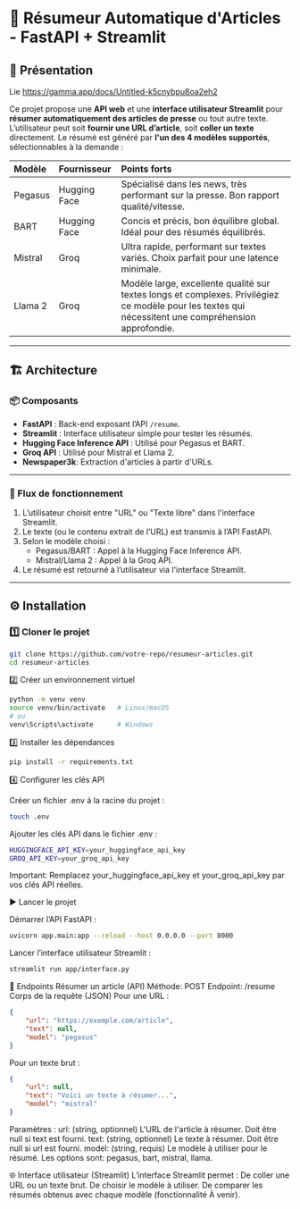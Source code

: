 # 📰 Résumeur Automatique d'Articles - FastAPI + Streamlit

## 🚀 Présentation

Lie
https://gamma.app/docs/Untitled-k5cnybpu8oa2eh2


Ce projet propose une **API web** et une **interface utilisateur Streamlit** pour **résumer automatiquement des articles de presse** ou tout autre texte. L’utilisateur peut soit **fournir une URL d’article**, soit **coller un texte** directement. Le résumé est généré par **l'un des 4 modèles supportés**, sélectionnables à la demande :

| Modèle    | Fournisseur   | Points forts                                                                                                                                                                                |
| :-------- | :------------ | :------------------------------------------------------------------------------------------------------------------------------------------------------------------------------------------ |
| Pegasus   | Hugging Face  | Spécialisé dans les news, très performant sur la presse.  Bon rapport qualité/vitesse.                                                                                                           |
| BART      | Hugging Face  | Concis et précis, bon équilibre global.  Idéal pour des résumés équilibrés.                                                                                                                |
| Mistral   | Groq          | Ultra rapide, performant sur textes variés.  Choix parfait pour une latence minimale.                                                                                                     |
| Llama 2   | Groq          | Modèle large, excellente qualité sur textes longs et complexes.  Privilégiez ce modèle pour les textes qui nécessitent une compréhension approfondie.                                    |

---

## 🏗️ Architecture

### 📦 Composants

- **FastAPI** : Back-end exposant l’API `/resume`.
- **Streamlit** : Interface utilisateur simple pour tester les résumés.
- **Hugging Face Inference API** : Utilisé pour Pegasus et BART.
- **Groq API** : Utilisé pour Mistral et Llama 2.
- **Newspaper3k**: Extraction d'articles à partir d'URLs.

---

### 🔗 Flux de fonctionnement

1. L’utilisateur choisit entre "URL" ou "Texte libre" dans l'interface Streamlit.
2. Le texte (ou le contenu extrait de l’URL) est transmis à l’API FastAPI.
3. Selon le modèle choisi :
    - Pegasus/BART : Appel à la Hugging Face Inference API.
    - Mistral/Llama 2 : Appel à la Groq API.
4. Le résumé est retourné à l’utilisateur via l'interface Streamlit.

---

## ⚙️ Installation

### 1️⃣ Cloner le projet

```bash
git clone https://github.com/votre-repo/resumeur-articles.git
cd resumeur-articles
```

2️⃣ Créer un environnement virtuel
```bash
python -m venv venv
source venv/bin/activate   # Linux/macOS
# ou
venv\Scripts\activate      # Windows
```


3️⃣ Installer les dépendances
```bash
pip install -r requirements.txt
```

4️⃣ Configurer les clés API

Créer un fichier .env à la racine du projet :
```bash
touch .env
```
Ajouter les clés API dans le fichier .env :

```bash
HUGGINGFACE_API_KEY=your_huggingface_api_key
GROQ_API_KEY=your_groq_api_key
```

Important: Remplacez your_huggingface_api_key et your_groq_api_key par vos clés API réelles.


▶️ Lancer le projet

Démarrer l’API FastAPI :
```bash
uvicorn app.main:app --reload --host 0.0.0.0 --port 8000
```

Lancer l’interface utilisateur Streamlit :
```bash
streamlit run app/interface.py
```

📡 Endpoints
Résumer un article (API)
Méthode: POST
Endpoint: /resume
Corps de la requête (JSON)
Pour une URL :
```json
{
    "url": "https://exemple.com/article",
    "text": null,
    "model": "pegasus"
}
```
Pour un texte brut :
```json
{
    "url": null,
    "text": "Voici un texte à résumer...",
    "model": "mistral"
}
```

Paramètres :
url: (string, optionnel) L'URL de l'article à résumer. Doit être null si text est fourni.
text: (string, optionnel) Le texte à résumer. Doit être null si url est fourni.
model: (string, requis) Le modèle à utiliser pour le résumé. Les options sont: pegasus, bart, mistral, llama.


🌐 Interface utilisateur (Streamlit)
L’interface Streamlit permet :
De coller une URL ou un texte brut.
De choisir le modèle à utiliser.
De comparer les résumés obtenus avec chaque modèle (fonctionnalité À venir).



